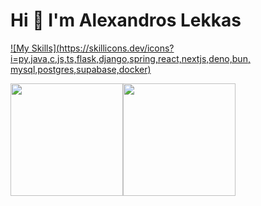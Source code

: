 # Hi 👋 I'm Alexandros Lekkas

[![My Skills](https://skillicons.dev/icons?i=py,java,c,js,ts,flask,django,spring,react,nextjs,deno,bun, mysql,postgres,supabase,docker)](https://skillicons.dev)

<div style="display: flex; align-items: center;">
  <img src="https://github-readme-stats.vercel.app/api?username=alexandros-lekkas&show_icons=true&include_all_commits=true&theme=tokyonight&hide_border=true" height="180px" />
  <img src="https://github-readme-stats.vercel.app/api/top-langs?username=alexandros-lekkas&langs_count=5&locale=en&layout=compact&show_icons=true&theme=tokyonight&hide_border=true" height="180px"/>
</div>

